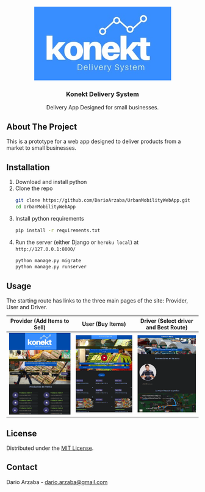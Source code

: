 <br />
<div align="center">
  <a href="https://github.com/DarioArzaba/UrbanMobilityWebApp">
    <img src="hello\static\images\logo.jpg" alt="Logo">
  </a>

  <h3 align="center">Konekt Delivery System</h3>

  <p align="center">
    Delivery App Designed for small businesses.
  </p>
</div>

## About The Project

This is a prototype for a web app designed to deliver products from a market to small businesses.

## Installation

1. Download and install python
2. Clone the repo
   ```sh
   git clone https://github.com/DarioArzaba/UrbanMobilityWebApp.git
   cd UrbanMobilityWebApp
   ```
3. Install python requirements
   ```sh
   pip install -r requirements.txt
   ```
4. Run the server (either Django or `heroku local`) at `http://127.0.0.1:8000/`
   ```sh
   python manage.py migrate
   python manage.py runserver
   ```

## Usage

The starting route has links to the three main pages of the site: Provider, User and Driver.

Provider (Add Items to Sell) |  User (Buy Items) | Driver (Select driver and Best Route) 
:-------------------------:|:-------------------------: |:-------------------------:
<img src="staticfiles\ReadmeImageOne.png" alt="Provider" width="800">  | <img src="staticfiles\ReadmeImageTwo.png" alt="User" width="800"> | <img src="staticfiles\ReadmeImageThree.png" alt="Driver" width="800">


## License

Distributed under the [MIT License](https://mit-license.org/).

## Contact

Dario Arzaba - dario.arzaba@gmail.com
